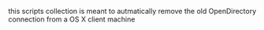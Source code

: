 this scripts collection is meant to autmatically remove the old OpenDirectory connection from a OS X client machine
